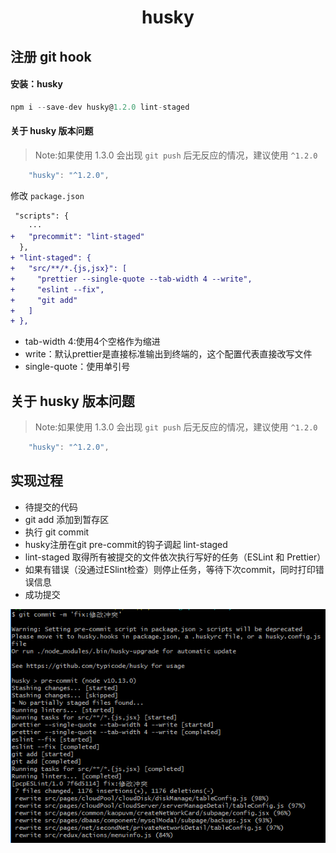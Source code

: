 <h1 align="center">husky</h1>

## 注册 git hook

#### 安装：husky
```js
npm i --save-dev husky@1.2.0 lint-staged
```

#### 关于 husky 版本问题
>Note:如果使用 1.3.0 会出现 `git push` 后无反应的情况，建议使用 `^1.2.0` 
```js
    "husky": "^1.2.0",
```


修改 `package.json` 

```diff
 "scripts": {
    ···
+   "precommit": "lint-staged"
  },
+ "lint-staged": {
+   "src/**/*.{js,jsx}": [
+     "prettier --single-quote --tab-width 4 --write",
+     "eslint --fix",
+     "git add"
+   ]
+ },
```

- tab-width 4:使用4个空格作为缩进
- write：默认prettier是直接标准输出到终端的，这个配置代表直接改写文件
- single-quote：使用单引号

## 关于 husky 版本问题
>Note:如果使用 1.3.0 会出现 `git push` 后无反应的情况，建议使用 `^1.2.0` 
```js
    "husky": "^1.2.0",
```

## 实现过程
- 待提交的代码
- git add 添加到暂存区
- 执行 git commit
- husky注册在git pre-commit的钩子调起 lint-staged
- lint-staged 取得所有被提交的文件依次执行写好的任务（ESLint 和 Prettier）
- 如果有错误（没通过ESlint检查）则停止任务，等待下次commit，同时打印错误信息
- 成功提交

<img src="https://github.com/wudlin/git/blob/master/img/git_husky.png" alt="提交截图"/>
